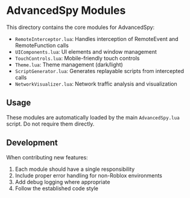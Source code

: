 # AdvancedSpy Modules

This directory contains the core modules for AdvancedSpy:

- `RemoteInterceptor.lua`: Handles interception of RemoteEvent and RemoteFunction calls
- `UIComponents.lua`: UI elements and window management
- `TouchControls.lua`: Mobile-friendly touch controls
- `Theme.lua`: Theme management (dark/light)
- `ScriptGenerator.lua`: Generates replayable scripts from intercepted calls
- `NetworkVisualizer.lua`: Network traffic analysis and visualization

## Usage

These modules are automatically loaded by the main `AdvancedSpy.lua` script. Do not require them directly.

## Development

When contributing new features:
1. Each module should have a single responsibility
2. Include proper error handling for non-Roblox environments
3. Add debug logging where appropriate
4. Follow the established code style
